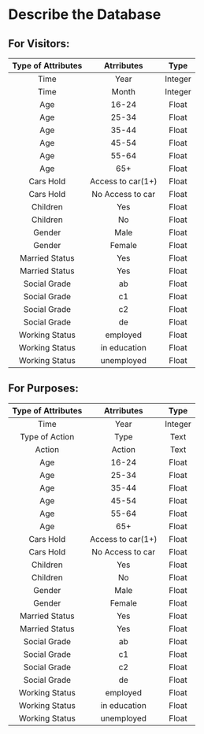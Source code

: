 # Describe the Database  
## For Visitors:  
|Type of Attributes| Atrributes | Type |
|:----------------:|:----------:|:----:|
|Time|Year|Integer|
|Time|Month|Integer|
|Age|16-24|Float|
|Age|25-34|Float|
|Age|35-44|Float|
|Age|45-54|Float|
|Age|55-64|Float|
|Age|65+|Float|
|Cars Hold|Access to car(1+)|Float|
|Cars Hold|No Access to car|Float|
|Children|Yes|Float|
|Children|No|Float|
|Gender|Male|Float|
|Gender|Female|Float|
|Married Status|Yes|Float|
|Married Status|Yes|Float|
|Social Grade|ab|Float|
|Social Grade|c1|Float|
|Social Grade|c2|Float|
|Social Grade|de|Float|
|Working Status|employed|Float|
|Working Status|in education|Float|
|Working Status|unemployed|Float|
## For Purposes:
|Type of Attributes| Atrributes | Type |
|:----------------:|:----------:|:----:|
|Time|Year|Integer|
|Type of Action|Type|Text|
|Action|Action|Text|
|Age|16-24|Float|
|Age|25-34|Float|
|Age|35-44|Float|
|Age|45-54|Float|
|Age|55-64|Float|
|Age|65+|Float|
|Cars Hold|Access to car(1+)|Float|
|Cars Hold|No Access to car|Float|
|Children|Yes|Float|
|Children|No|Float|
|Gender|Male|Float|
|Gender|Female|Float|
|Married Status|Yes|Float|
|Married Status|Yes|Float|
|Social Grade|ab|Float|
|Social Grade|c1|Float|
|Social Grade|c2|Float|
|Social Grade|de|Float|
|Working Status|employed|Float|
|Working Status|in education|Float|
|Working Status|unemployed|Float|